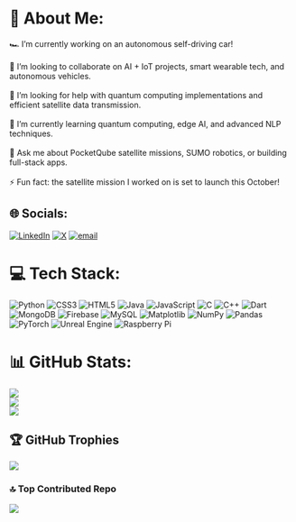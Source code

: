 # 💫 About Me:
🏎️ I’m currently working on an autonomous self-driving car!<br><br>🦾 I’m looking to collaborate on AI + IoT projects, smart wearable tech, and autonomous vehicles.<br><br>🪽 I’m looking for help with quantum computing implementations and efficient satellite data transmission.<br><br>🎀 I’m currently learning quantum computing, edge AI, and advanced NLP techniques.<br><br>💬 Ask me about PocketQube satellite missions, SUMO robotics, or building full-stack apps.<br><br>⚡ Fun fact: the satellite mission I worked on is set to launch this October!<br>


## 🌐 Socials:
[![LinkedIn](https://img.shields.io/badge/LinkedIn-%230077B5.svg?logo=linkedin&logoColor=white)](https://linkedin.com/in/aljowharah-aljubair) [![X](https://img.shields.io/badge/X-black.svg?logo=X&logoColor=white)](https://x.com/Aljowharahaj) [![email](https://img.shields.io/badge/Email-D14836?logo=gmail&logoColor=white)](mailto:aljowharah74@gmail.com) 

# 💻 Tech Stack:
![Python](https://img.shields.io/badge/python-3670A0?style=flat&logo=python&logoColor=ffdd54) ![CSS3](https://img.shields.io/badge/css3-%231572B6.svg?style=flat&logo=css3&logoColor=white) ![HTML5](https://img.shields.io/badge/html5-%23E34F26.svg?style=flat&logo=html5&logoColor=white) ![Java](https://img.shields.io/badge/java-%23ED8B00.svg?style=flat&logo=openjdk&logoColor=white) ![JavaScript](https://img.shields.io/badge/javascript-%23323330.svg?style=flat&logo=javascript&logoColor=%23F7DF1E) ![C](https://img.shields.io/badge/c-%2300599C.svg?style=flat&logo=c&logoColor=white) ![C++](https://img.shields.io/badge/c++-%2300599C.svg?style=flat&logo=c%2B%2B&logoColor=white) ![Dart](https://img.shields.io/badge/dart-%230175C2.svg?style=flat&logo=dart&logoColor=white) ![MongoDB](https://img.shields.io/badge/MongoDB-%234ea94b.svg?style=flat&logo=mongodb&logoColor=white) ![Firebase](https://img.shields.io/badge/firebase-a08021?style=flat&logo=firebase&logoColor=ffcd34) ![MySQL](https://img.shields.io/badge/mysql-4479A1.svg?style=flat&logo=mysql&logoColor=white) ![Matplotlib](https://img.shields.io/badge/Matplotlib-%23ffffff.svg?style=flat&logo=Matplotlib&logoColor=black) ![NumPy](https://img.shields.io/badge/numpy-%23013243.svg?style=flat&logo=numpy&logoColor=white) ![Pandas](https://img.shields.io/badge/pandas-%23150458.svg?style=flat&logo=pandas&logoColor=white) ![PyTorch](https://img.shields.io/badge/PyTorch-%23EE4C2C.svg?style=flat&logo=PyTorch&logoColor=white) ![Unreal Engine](https://img.shields.io/badge/unrealengine-%23313131.svg?style=flat&logo=unrealengine&logoColor=white) ![Raspberry Pi](https://img.shields.io/badge/-Raspberry_Pi-C51A4A?style=flat&logo=Raspberry-Pi)
# 📊 GitHub Stats:
![](https://github-readme-stats.vercel.app/api?username=Aljowharah1&theme=date_night&hide_border=true&include_all_commits=false&count_private=false)<br/>
![](https://nirzak-streak-stats.vercel.app/?user=Aljowharah1&theme=date_night&hide_border=true)<br/>
![](https://github-readme-stats.vercel.app/api/top-langs/?username=Aljowharah1&theme=date_night&hide_border=true&include_all_commits=false&count_private=false&layout=compact)

## 🏆 GitHub Trophies
![](https://github-profile-trophy.vercel.app/?username=Aljowharah1&theme=date_night&no-frame=true&no-bg=true&margin-w=4)

### 🔝 Top Contributed Repo
![](https://github-contributor-stats.vercel.app/api?username=Aljowharah1&limit=5&theme=date_night&combine_all_yearly_contributions=true)

<!-- Proudly created with GPRM ( https://gprm.itsvg.in ) -->

